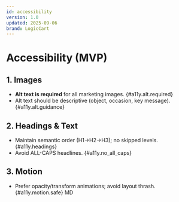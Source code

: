 ```yaml
---
id: accessibility
version: 1.0
updated: 2025-09-06
brand: LogicCart
---
```


# Accessibility (MVP)

## 1. Images
- **Alt text is required** for all marketing images.  {#a11y.alt.required}
- Alt text should be descriptive (object, occasion, key message).  {#a11y.alt.guidance}

## 2. Headings & Text
- Maintain semantic order (H1→H2→H3); no skipped levels.  {#a11y.headings}
- Avoid ALL-CAPS headlines.  {#a11y.no_all_caps}

## 3. Motion
- Prefer opacity/transform animations; avoid layout thrash.  {#a11y.motion.safe}
MD